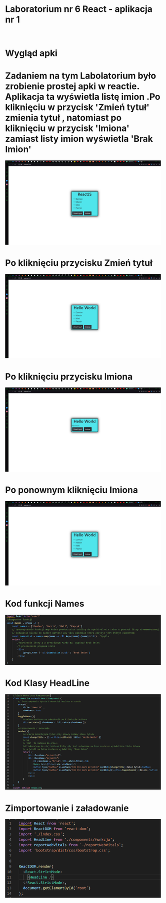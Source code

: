 # Laboratorium nr 6 React - aplikacja nr 1
<br>

# Wygląd apki
<h1>Zadaniem na tym Labolatorium było zrobienie prostej apki w reactie. Aplikacja ta wyświetla listę imion .Po kliknięciu w przycisk 'Zmień tytuł' zmienia tytuł , natomiast po kliknięciu w przycisk 'Imiona' zamiast listy imion wyświetla 'Brak Imion' </h1>

![list](/Lab6/moja-aplikacja/Scr/1.PNG "Start")

# Po kliknięciu przycisku Zmień tytuł

![list](/Lab6/moja-aplikacja/Scr/2.PNG "Start")

# Po kliknięciu przycisku Imiona

![list](/Lab6/moja-aplikacja/Scr/3.PNG "Start")

# Po ponownym kliknięciu Imiona

![list](/Lab6/moja-aplikacja/Scr/4.PNG "Start")

# Kod funkcji Names

![list](/Lab6/moja-aplikacja/Scr/5.PNG "Start")

# Kod Klasy HeadLine

![list](/Lab6/moja-aplikacja/Scr/6.PNG "Start")

# Zimportowanie i załadowanie

![list](/Lab6/moja-aplikacja/Scr/7.PNG "Start")


